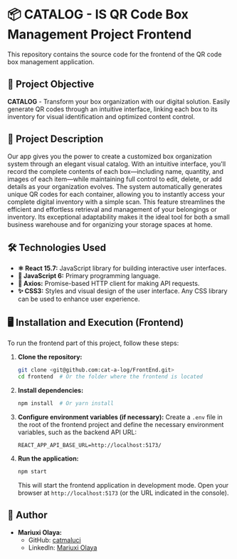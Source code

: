 # 📦 CATALOG - IS QR Code Box Management Project Frontend

This repository contains the source code for the frontend of the QR code box management application. 

## 🚀 Project Objective

**CATALOG**  - Transform your box organization with our digital solution. Easily generate QR codes through an intuitive interface, linking each box to its inventory for visual identification and optimized content control.

## 🚀 Project Description

Our app gives you the power to create a customized box organization system through an elegant visual catalog. With an intuitive interface, you'll record the complete contents of each box—including name, quantity, and images of each item—while maintaining full control to edit, delete, or add details as your organization evolves. The system automatically generates unique QR codes for each container, allowing you to instantly access your complete digital inventory with a simple scan. This feature streamlines the efficient and effortless retrieval and management of your belongings or inventory. Its exceptional adaptability makes it the ideal tool for both a small business warehouse and for organizing your storage spaces at home.

## 🛠️ Technologies Used

* **⚛️ React 15.7:** JavaScript library for building interactive user interfaces.
* **📜 JavaScript 6:** Primary programming language.
* **🔗 Axios:** Promise-based HTTP client for making API requests.
* **✨ CSS3:** Styles and visual design of the user interface. Any CSS library can be used to enhance user experience.

## 🖥️ Installation and Execution (Frontend)

To run the frontend part of this project, follow these steps:

1.  **Clone the repository:**
    ```bash
    git clone <git@github.com:cat-a-log/FrontEnd.git>
    cd frontend  # Or the folder where the frontend is located
    ```

2.  **Install dependencies:**
    ```bash
    npm install  # Or yarn install
    ```

3.  **Configure environment variables (if necessary):**
    Create a `.env` file in the root of the frontend project and define the necessary environment variables, such as the backend API URL:
    ```
    REACT_APP_API_BASE_URL=http://localhost:5173/
    ```

4.  **Run the application:**
    ```bash
    npm start  
    ```

    This will start the frontend application in development mode. Open your browser at `http://localhost:5173` (or the URL indicated in the console).

## 🤝 Author
* **Mariuxi Olaya:**
    * GitHub: [catmaluci](https://github.com/catmaluci/)
    * LinkedIn: [Mariuxi Olaya](https://www.linkedin.com/in/molaya)
